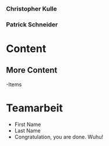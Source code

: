 ### Christopher Kulle
### Patrick Schneider

# Content

## More Content
-Items

# Teamarbeit
- First Name
- Last Name
- Congratulation, you are done. Wuhu!

